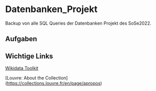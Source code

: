# Datenbanken_Projekt
Backup von alle SQL Queries der Datenbanken Projekt des SoSe2022.

## Aufgaben 

## Wichtige Links

[Wikidata Toolkit](https://www.mediawiki.org/wiki/Wikidata_Toolkit)

[Louvre: About the Collection] (https://collections.louvre.fr/en/page/apropos)









